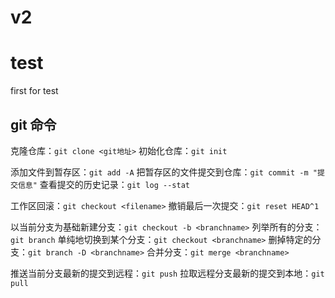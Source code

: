 # v2

# test
first for test
## git 命令
克隆仓库：`git clone <git地址>`
初始化仓库：`git init `

添加文件到暂存区：`git add -A`
把暂存区的文件提交到仓库：`git commit -m "提交信息"`
查看提交的历史记录：`git log --stat`

工作区回滚：`git checkout <filename>`
撤销最后一次提交：`git reset HEAD^1`

以当前分支为基础新建分支：`git checkout -b <branchname>`
列举所有的分支：`git branch`
单纯地切换到某个分支：`git checkout <branchname>`
删掉特定的分支：`git branch -D <branchname>`
合并分支：`git merge <branchname>`

推送当前分支最新的提交到远程：`git push`
拉取远程分支最新的提交到本地：`git pull`
